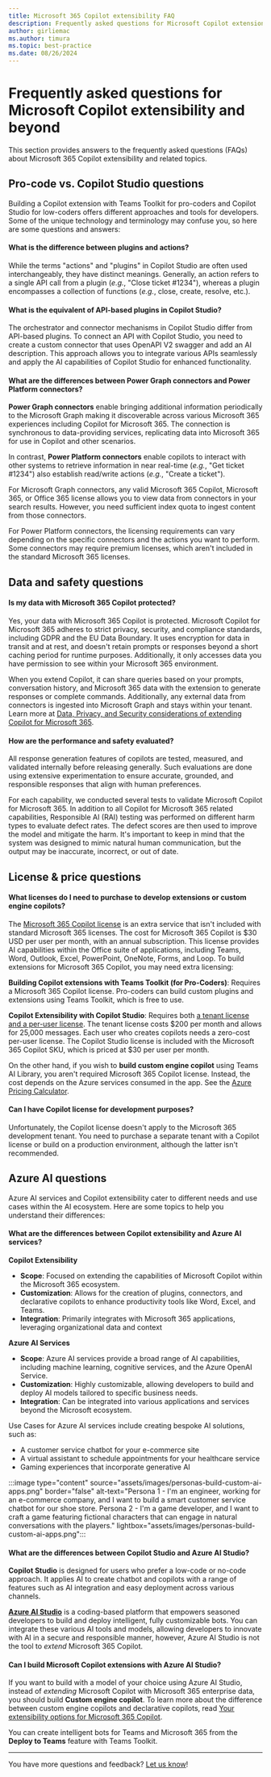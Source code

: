 ```yaml
---
title: Microsoft 365 Copilot extensibility FAQ
description: Frequently asked questions for Microsoft Copilot extensions and beyond
author: girliemac
ms.author: timura
ms.topic: best-practice
ms.date: 08/26/2024
---
```


# Frequently asked questions for Microsoft Copilot extensibility and beyond

This section provides answers to the frequently asked questions (FAQs) about Microsoft 365 Copilot extensibility and related topics.

## Pro-code vs. Copilot Studio questions

Building a Copilot extension with Teams Toolkit for pro-coders and Copilot Studio for low-coders offers different approaches and tools for developers. Some of the unique technology and terminology may confuse you, so here are some questions and answers:

#### What is the difference between plugins and actions?

While the terms "actions" and "plugins" in Copilot Studio are often used interchangeably, they have distinct meanings. Generally, an action refers to a single API call from a plugin (*e.g.*, "Close ticket #1234"), whereas a plugin encompasses a collection of functions (*e.g.*, close, create, resolve, etc.).

#### What is the equivalent of API-based plugins in Copilot Studio?

The orchestrator and connector mechanisms in Copilot Studio differ from API-based plugins. To connect an API with Copilot Studio, you need to create a custom connector that uses OpenAPI V2 swagger and add an AI description. This approach allows you to integrate various APIs seamlessly and apply the AI capabilities of Copilot Studio for enhanced functionality.

#### What are the differences between Power Graph connectors and Power Platform connectors?

**Power Graph connectors** enable bringing additional information periodically to the Microsoft Graph making it discoverable across various Microsoft 365 experiences including Copilot for Microsoft 365. The connection is synchronous to data-providing services, replicating data into Microsoft 365 for use in Copilot and other scenarios. 

In contrast, **Power Platform connectors** enable copilots to interact with other systems to retrieve information in near real-time (*e.g.*, "Get ticket #1234") also establish read/write actions (*e.g.*, "Create a ticket").

For Microsoft Graph connectors, any valid Microsoft 365 Copilot, Microsoft 365, or Office 365 license allows you to view data from connectors in your search results. However, you need sufficient index quota to ingest content from those connectors.

For Power Platform connectors, the licensing requirements can vary depending on the specific connectors and the actions you want to perform. Some connectors may require premium licenses, which aren't included in the standard Microsoft 365 licenses.

## Data and safety questions

#### Is my data with Microsoft 365 Copilot protected?

Yes, your data with Microsoft 365 Copilot is protected. Microsoft Copilot for Microsoft 365 adheres to strict privacy, security, and compliance standards, including GDPR and the EU Data Boundary. It uses encryption for data in transit and at rest, and doesn't retain prompts or responses beyond a short caching period for runtime purposes. Additionally, it only accesses data you have permission to see within your Microsoft 365 environment. 

When you extend Copilot, it can share queries based on your prompts, conversation history, and Microsoft 365 data with the extension to generate responses or complete commands. Additionally, any external data from connectors is ingested into Microsoft Graph and stays within your tenant. Learn more at [Data, Privacy, and Security considerations of extending Copilot for Microsoft 365](data-privacy-security.md).

#### How are the performance and safety evaluated? 

All response generation features of copilots are tested, measured, and validated internally before releasing generally. Such evaluations are done using extensive experimentation to ensure accurate, grounded, and responsible responses that align with human preferences.

For each capability, we conducted several tests to validate Microsoft Copilot for Microsoft 365. In addition to all Copilot for Microsoft 365 related capabilities, Responsible AI (RAI) testing was performed on different harm types to evaluate defect rates. The defect scores are then used to improve the model and mitigate the harm. It's important to keep in mind that the system was designed to mimic natural human communication, but the output may be inaccurate, incorrect, or out of date.

## License & price questions

#### What licenses do I need to purchase to develop extensions or custom engine copilots?

The [Microsoft 365 Copilot license](https://www.microsoft.com/microsoft-365/enterprise/copilot-for-microsoft-365#Pricing) is an extra service that isn't included with standard Microsoft 365 licenses. The cost for Microsoft 365 Copilot is $30 USD per user per month, with an annual subscription. This license provides AI capabilities within the Office suite of applications, including Teams, Word, Outlook, Excel, PowerPoint, OneNote, Forms, and Loop. To build extensions for Microsoft 365 Copilot, you may need extra licensing:

**Building Copilot extensions with Teams Toolkit (for Pro-Coders)**: Requires a Microsoft 365 Copilot license. Pro-coders can build custom plugins and extensions using Teams Toolkit, which is free to use.

**Copilot Extensibility with Copilot Studio**: Requires both [a tenant license and a per-user license](https://www.microsoft.com/microsoft-copilot/microsoft-copilot-studio#Pricing). The tenant license costs $200 per month and allows for 25,000 messages. Each user who creates copilots needs a zero-cost per-user license. The Copilot Studio license is included with the Microsoft 365 Copilot SKU, which is priced at $30 per user per month. 

On the other hand, if you wish to **build custom engine copilot** using Teams AI Library, you aren't required Microsoft 365 Copilot license. Instead, the cost depends on the Azure services consumed in the app. See the [Azure Pricing Calculator](https://azure.microsoft.com/pricing/calculator/).

#### Can I have Copilot license for development purposes?

Unfortunately, the Copilot license doesn't apply to the Microsoft 365 development tenant. You need to purchase a separate tenant with a Copilot license or build on a production environment, although the latter isn't recommended.

## Azure AI questions

Azure AI services and Copilot extensibility cater to different needs and use cases within the AI ecosystem. Here are some topics to help you understand their differences:

#### What are the differences between Copilot extensibility and Azure AI services?

**Copilot Extensibility**
- **Scope**: Focused on extending the capabilities of Microsoft Copilot within the Microsoft 365 ecosystem.
- **Customization**: Allows for the creation of plugins, connectors, and declarative copilots to enhance productivity tools like Word, Excel, and Teams.
- **Integration**: Primarily integrates with Microsoft 365 applications, leveraging organizational data and context

**Azure AI Services**
- **Scope**: Azure AI services provide a broad range of AI capabilities, including machine learning, cognitive services, and the Azure OpenAI Service.
- **Customization**: Highly customizable, allowing developers to build and deploy AI models tailored to specific business needs.
- **Integration**: Can be integrated into various applications and services beyond the Microsoft ecosystem.

Use Cases for Azure AI services include creating bespoke AI solutions, such as:

- A customer service chatbot for your e-commerce site
- A virtual assistant to schedule appointments for your healthcare service
- Gaming experiences that incorporate generative AI

:::image type="content" source="assets/images/personas-build-custom-ai-apps.png" border="false" alt-text="Persona 1 - I'm an engineer, working for an e-commerce company, and I want to build a smart customer service chatbot for our shoe store. Persona 2 - I'm a game developer, and I want to craft a game featuring fictional characters that can engage in natural conversations with the players." lightbox="assets/images/personas-build-custom-ai-apps.png":::

#### What are the differences between Copilot Studio and Azure AI Studio?

**Copilot Studio** is designed for users who prefer a low-code or no-code approach. It applies AI to create chatbot and copilots with a range of features such as AI integration and easy deployment across various channels. 

[**Azure AI Studio**](/azure/ai-studio/what-is-ai-studio) is a coding-based platform that empowers seasoned developers to build and deploy intelligent, fully customizable bots. You can integrate these various AI tools and models, allowing developers to innovate with AI in a secure and responsible manner, however, Azure AI Studio is not the tool to *extend* Microsoft 365 Copilot.

#### Can I build Microsoft Copilot extensions with Azure AI Studio? 

If you want to build with a model of your choice using Azure AI Studio, instead of *extending* Microsoft Copilot with Microsoft 365 enterprise data, you should build **Custom engine copilot**. To learn more about the difference between custom engine copilots and declarative copilots, read [Your extensibility options for Microsoft 365 Copilot](decision-guide.md).

You can create intelligent bots for Teams and Microsoft 365 from the **Deploy to Teams** feature with Teams Toolkit.

---

You have more questions and feedback? [Let us know](feedback.md)!